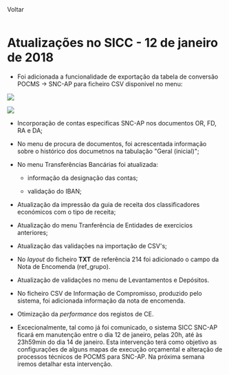 <div style="width:100%; height:30px"><span onclick="loadUpgrades(['btnMenu'], event)" class="voltar">Voltar</span></div>

# Atualizações no SICC - 12 de janeiro de 2018


- Foi adicionada a funcionalidade de exportação da tabela de conversão POCMS -> SNC-AP para ficheiro CSV disponivel no menu:

![](https://spmssicc.github.io/pages/markdown/atual_sist_12_jan.assets/atual_sist_12_jan-e2df309b.png)

![](https://spmssicc.github.io/pages/markdown/atual_sist_12_jan.assets/atual_sist_12_jan-6aec5e38.png)

- Incorporação de contas especificas SNC-AP nos documentos OR, FD, RA e DA;

- No menu de procura de documentos, foi acrescentada informação sobre o histórico dos documetnos na tabulação "Geral (inicial)";

 - No menu Transferências Bancárias foi atualizada:

   - informação da designação das contas;

   - validação do IBAN;

- Atualização da impressão da guia de receita dos classificadores económicos com o tipo de receita;

- Atualização do menu Tranferência de Entidades de exercicios anteriores;

- Atualização das validações na importação de CSV's;

 - No _layout_ do ficheiro **TXT** de referência 214 foi adicionado o campo da Nota de Encomenda (ref_grupo).

 - Atualização de validações no menu de Levantamentos e Depósitos.

 - No ficheiro CSV de Informação de Compromisso, produzido pelo sistema, foi adicionada informação da nota de encomenda.

 - Otimização da _performance_ dos registos de CE.

- Excecionalmente, tal como já foi comunicado, o sistema SICC SNC-AP ficará em manutenção entre o dia 12 de janeiro, pelas 20h, até às 23h59min do dia 14 de janeiro. Esta intervenção terá como objetivo as configurações de alguns mapas de execução orçamental e alteração de processos técnicos de POCMS para SNC-AP. Na próxima semana iremos detalhar esta intervenção.   
